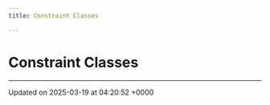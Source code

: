 ```yaml
---
title: Constraint Classes

---
```


# Constraint Classes








-------------------------------

Updated on 2025-03-19 at 04:20:52 +0000